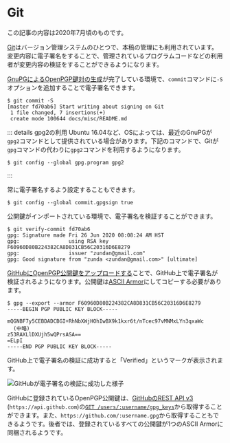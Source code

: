 # Git
この記事の内容は2020年7月頃のものです。

[Git](https://git-scm.com/)はバージョン管理システムのひとつで、本稿の管理にも利用されています。変更内容に電子署名をすることで、管理されているプログラムコードなどの利用者が変更内容の検証をすることができるようになります。

[GnuPGによるOpenPGP鍵対の生成](../email/keyManagement.md)が完了している環境で、`commit`コマンドに`-S`オプションを追加することで電子署名できます。

```
$ git commit -S
[master fd70ab6] Start writing about signing on Git
 1 file changed, 7 insertions(+)
 create mode 100644 docs/misc/README.md
```

::: details gpg2の利用
Ubuntu 16.04など、OSによっては、最近のGnuPGが`gpg2`コマンドとして提供されている場合があります。下記のコマンドで、Gitが`gpg`コマンドの代わりに`gpg2`コマンドを利用するようになります。

```
$ git config --global gpg.program gpg2
```
:::

常に電子署名するよう設定することもできます。

```
$ git config --global commit.gpgsign true
```

公開鍵がインポートされている環境で、電子署名を検証することができます。

```
$ git verify-commit fd70ab6
gpg: Signature made Fri 26 Jun 2020 08:08:24 AM HST
gpg:                using RSA key F60960D80B224382CA8D831CB56C20316D6E8279
gpg:                issuer "zundan@gmail.com"
gpg: Good signature from "zunda <zundan@gmail.com>" [ultimate]
```

[GitHubにOpenPGP公開鍵をアップロードする](https://help.github.com/ja/github/authenticating-to-github/adding-a-new-gpg-key-to-your-github-account)ことで、GitHub上で電子署名が検証されるようになります。公開鍵は[ASCII Armor](../OpenPGP/keyPair.md#ascii-armor)にしてコピーする必要があります。

```
$ gpg --export --armor F60960D80B224382CA8D831CB56C20316D6E8279
-----BEGIN PGP PUBLIC KEY BLOCK-----

mQGNBF7y5CEBDADCBGI+RhNbXWjHOhIwBX9k1kxr6t/nTcec97vMNMxLYn3qxaWc
  (中略)
z53RAXLlDXUjh5wQPrsASA==
=ELpI
-----END PGP PUBLIC KEY BLOCK-----
```

GitHub上で電子署名の検証に成功すると「Verified」というマークが表示されます。

![GitHubが電子署名の検証に成功した様子](/github-sign-verified.png)

GitHubに登録されているOpenPGP公開鍵は、[GitHubのREST API v3](https://developer.github.com/v3/) (`https://api.github.com`)の[`GET /users/:username/gpg_keys`](https://developer.github.com/v3/users/gpg_keys/#list-gpg-keys-for-a-user)から取得することができます。また、`https://github.com/:username.gpg`から取得することもできるようです。後者では、登録されているすべての公開鍵が1つのASCII Armorに同梱されるようです。
